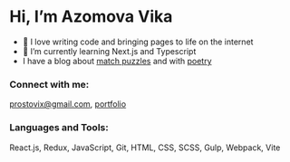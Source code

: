 # Hi, I’m Azomova Vika

- 👀 I love writing code and bringing pages to life on the internet
- 🌱 I’m currently learning Next.js and Typescript
- I have a blog about [match puzzles](https://spichca.ru) and with [poetry](https://prostovix.info)

### Connect with me:

prostovix@gmail.com, [portfolio](https://prostovix.info/portfolio/)

### Languages and Tools:

React.js, Redux, JavaScript, Git, HTML, CSS, SCSS, Gulp, Webpack, Vite

<!--
[![AzVka GitHub stats](https://github-readme-stats.vercel.app/api?username=azvika)
-->


